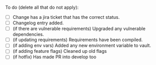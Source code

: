 To do (delete all that do not apply):

 - [ ] Change has a jira ticket that has the correct status.
 - [ ] Changelog entry added.
 - [ ] (if there are vulnerable requirements) Upgraded any vulnerable dependencies.
 - [ ] (if updating requirements) Requirements have been compiled.
 - [ ] (if adding env vars) Added any new environment variable to vault.
 - [ ] (if adding feature flags) Cleaned up old flags
 - [ ] (if hotfix) Has made PR into develop too
